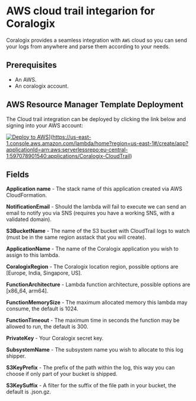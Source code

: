 # AWS cloud trail integarion for Coralogix

Coralogix provides a seamless integration with ``AWS`` cloud so you can send your logs from anywhere and parse them according to your needs.

## Prerequisites

* An AWS.
* An coralogix account.

## AWS Resource Manager Template Deployment

The Cloud trail integration can be deployed by clicking the link below and signing into your AWS account:

[![Deploy to AWS]([https://aka.ms/deploytoazurebutton)](https://oneclick.amplifyapp.com/button.svg)](https://us-east-1.console.aws.amazon.com/lambda/home?region=us-east-1#/create/app?applicationId=arn:aws:serverlessrepo:eu-central-1:597078901540:applications/Coralogix-CloudTrail)

## Fields

**Application name** - The stack name of this application created via AWS CloudFormation.

**NotificationEmail** - Should the lambda will fail to execute we can send an email to notify you via SNS (requires you have a working SNS, with a validated domain).

**S3BucketName** - The name of the S3 bucket with CloudTrail logs to watch (must be in the same region asstack that you will create).

**ApplicationName** - The name of the Coralogix application you wish to assign to this lambda.

**CoralogixRegion** - The Coralogix location region, possible options are [Europe, India, Singapore, US].

**FunctionArchitecture** - Lambda function architecture, possible options are [x86_64, arm64].

**FunctionMemorySize** - The maximum allocated memory this lambda may consume, the default is 1024.

**FunctionTimeout** - The maximum time in seconds the function may be allowed to run, the default is 300.

**PrivateKey** - Your Coralogix secret key.

**SubsystemName** - The subsystem name you wish to allocate to this log shipper.

**S3KeyPrefix** - 	The prefix of the path within the log, this way you can choose if only part of your bucket is shipped.

**S3KeySuffix** - A filter for the suffix of the file path in your bucket, the default is .json.gz.
